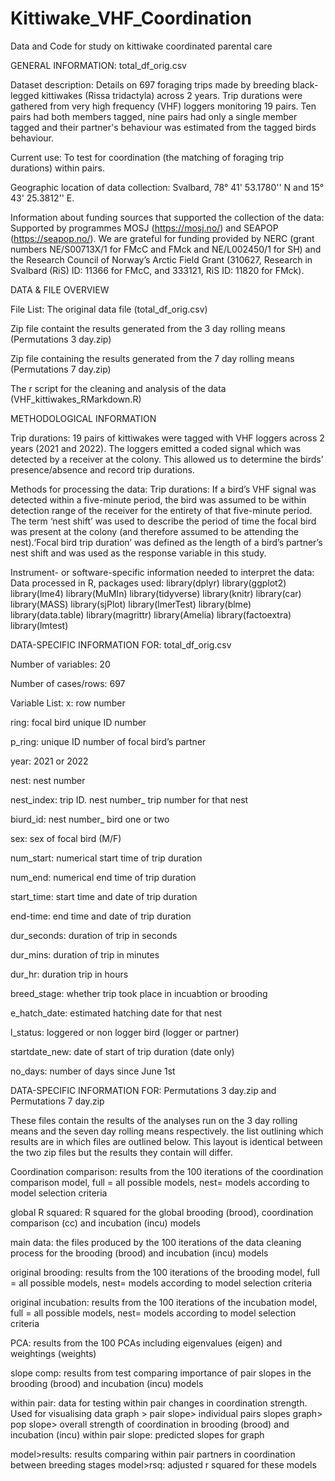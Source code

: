 # Kittiwake_VHF_Coordination
Data and Code for study on kittiwake coordinated parental care

GENERAL INFORMATION: total_df_orig.csv

Dataset description: Details on 697 foraging trips made by breeding black-legged kittiwakes (Rissa tridactyla) across 2 years. Trip durations were gathered from very high frequency (VHF) loggers monitoring 19 pairs. Ten pairs had both members tagged, nine pairs had only a single member tagged and their partner's behaviour was estimated from the tagged birds behaviour.  

Current use: To test for coordination (the matching of foraging trip durations) within pairs.

Geographic location of data collection: Svalbard, 78° 41' 53.1780'' N and 15° 43' 25.3812'' E.

Information about funding sources that supported the collection of the data: Supported by programmes MOSJ (https://mosj.no/) and SEAPOP (https://seapop.no/). We are grateful for funding provided by NERC (grant numbers NE/S00713X/1 for FMcC and FMck and NE/L002450/1 for SH) and the Research Council of Norway’s Arctic Field Grant (310627, Research in Svalbard (RiS) ID: 11366 for FMcC, and 333121, RiS ID: 11820 for FMck).

DATA & FILE OVERVIEW

File List: The original data file (total_df_orig.csv)

Zip file containt the results generated from the 3 day rolling means (Permutations 3 day.zip) 

Zip file containing the results generated from the 7 day rolling means (Permutations 7 day.zip) 

The r script for the cleaning and analysis of the data (VHF_kittiwakes_RMarkdown.R)

METHODOLOGICAL INFORMATION

Trip durations: 19 pairs of kittiwakes were tagged with VHF loggers across 2 years (2021 and 2022). The loggers emitted a coded signal which was detected by a receiver at the colony. This allowed us to determine the birds' presence/absence and record trip durations.

Methods for processing the data: 
Trip durations: If a bird’s VHF signal was detected within a five-minute period, the bird was assumed to be within detection range of the receiver for the entirety of that five-minute period. The term ‘nest shift’ was used to describe the period of time the focal bird was present at the colony (and therefore assumed to be attending the nest).‘Focal bird trip duration’ was defined as the length of a bird’s partner’s nest shift and was used as the response variable in this study.

Instrument- or software-specific information needed to interpret the data: Data processed in R, packages used: 
library(dplyr)
library(ggplot2)
library(lme4)
library(MuMIn)
library(tidyverse)
library(knitr)
library(car)
library(MASS)
library(sjPlot)
library(lmerTest)
library(blme)
library(data.table)
library(magrittr)
library(Amelia)
library(factoextra)
library(lmtest)

DATA-SPECIFIC INFORMATION FOR: total_df_orig.csv

Number of variables: 20

Number of cases/rows: 697

Variable List: 
x: row number

ring: focal bird unique ID number

p_ring: unique ID number of focal bird’s partner

year: 2021 or 2022

nest: nest number

nest_index: trip ID. nest number_ trip number for that nest

biurd_id: nest number_ bird one or two

sex: sex of focal bird (M/F)

num_start: numerical start time of trip duration

num_end: numerical end time of trip duration

start_time: start time and date of trip duration

end-time: end time and date of trip duration

dur_seconds: duration of trip  in seconds

dur_mins: duration of trip in minutes

dur_hr: duration trip in hours

breed_stage: whether trip took place in incuabtion or brooding

e_hatch_date: estimated hatching date for that nest

l_status: loggered or non logger bird (logger or partner)

startdate_new: date of start of trip duration (date only)

no_days: number of days since June 1st

DATA-SPECIFIC INFORMATION FOR: Permutations 3 day.zip and Permutations 7 day.zip

These files contain the results of the analyses run on the 3 day rolling means and the seven day rolling means respectively. the list outlining which results are in which files are outlined below. This layout is identical between the two zip files but the results they contain will differ.

Coordination comparison: results from the 100 iterations of the coordination comparison model, full = all possible models, nest= models according to model selection criteria

global R squared: R squared for the global brooding (brood), coordination comparison (cc) and incubation (incu) models

main data: the files produced by the 100 iterations of the data cleaning process for the brooding (brood) and incubation (incu) models

original brooding: results from the 100 iterations of the brooding model, full = all possible models, nest= models according to model selection criteria

original incubation: results from the 100 iterations of the incubation model, full = all possible models, nest= models according to model selection criteria

PCA: results from the 100 PCAs including eigenvalues (eigen) and weightings (weights)

slope comp: results from test comparing importance of pair slopes in the brooding (brood) and incubation (incu) models

within pair: data for testing within pair changes in coordination strength. Used for visualising data
graph > pair slope> individual pairs slopes
graph> pop slope> overall strength of coordination in brooding (brood) and incubation (incu)
within pair slope: predicted slopes for graph

model>results: results comparing within pair partners in coordination between breeding stages
model>rsq: adjusted r squared for these models


